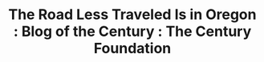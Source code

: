---
categories: all_articles articles
provider_display: "www.tcf.org"
provider_name: "www.tcf.org"
favicon_url: http://www.tcf.org/favicon.png
title: "The Road Less Traveled Is in Oregon : Blog of the Century : The Century Foundation"
published: 2015-06-16
source: http://www.tcf.org/blog/detail/the-road-less-traveled-is-in-oregon
thumbnail: http://www.tcf.org/assets/images/commentary_images/_social/VMT.jpg
---